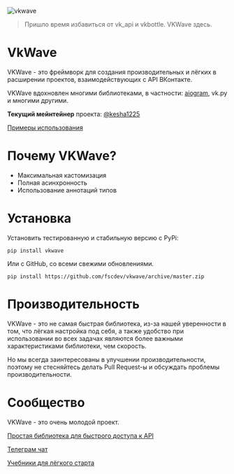 ![vkwave](https://user-images.githubusercontent.com/28061158/75329873-7f738200-5891-11ea-9565-fd117ea4fc9e.jpg)

> Пришло время избавиться от vk_api и vkbottle. VKWave здесь.

# VkWave

VKWave - это фреймворк для создания производительных и лёгких в расширении проектов, взаимодействующих с API ВКонтакте.

VKWave вдохновлен многими библиотеками, в частности: [aiogram](https://github.com/aiogram/aiogram), vk.py и многими другими.

**Текущий мейнтейнер** проекта: [@kesha1225](https://github.com/kesha1225)

[Примеры использования](https://github.com/fscdev/vkwave/tree/master/examples)

# Почему VKWave?

- Максимальная кастомизация
- Полная асинхронность
- Использование аннотаций типов

# Установка

Установить тестированную и стабильную версию с PyPi:

```
pip install vkwave
```

Или с GitHub, со всеми свежими обновлениями.
```
pip install https://github.com/fscdev/vkwave/archive/master.zip
```

# Производительность

VKWave - это не самая быстрая библиотека, из-за нашей уверенности в том, что лёгкая настройка под себя, а также удобство при использовании во всех задачах являются более важными характеристиками библиотеки, чем скорость.

Но мы всегда заинтересованы в улучшении производительности, поэтому не стесняйтесь делать Pull Request-ы и обсуждать проблемы производительности.

# Сообщество

VKWave - это очень молодой проект.

[Простая библиотека для быстрого доступа к API](https://github.com/prostomarkeloff/vkwave-api)

[Телеграм чат](https://t.me/vkwave)

[Учебники для лёгкого старта](https://github.com/VodoGamer/vkwave-textbooks/tree/master/textbooks)
